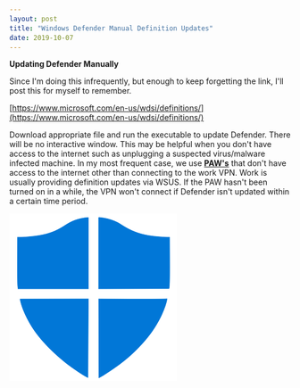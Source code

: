 ```yaml
---
layout: post
title: "Windows Defender Manual Definition Updates"
date: 2019-10-07
---
```


**Updating Defender Manually**

Since I'm doing this infrequently, but enough to keep forgetting the link, I'll post this for myself to remember.

[https://www.microsoft.com/en-us/wdsi/definitions/](https://www.microsoft.com/en-us/wdsi/definitions/)

Download appropriate file and run the executable to update Defender.  There will be no interactive window.  This may be helpful when you don't have access to the internet such as unplugging a suspected virus/malware infected machine.  In my most frequent case, we use [**PAW's**](https://docs.microsoft.com/en-us/windows-server/identity/securing-privileged-access/privileged-access-workstations/) that don't have access to the internet other than connecting to the work VPN.  Work is usually providing definition updates via WSUS.  If the PAW hasn't been turned on in a while, the VPN won't connect if Defender isn't updated within a certain time period.

![Alt Defender](https://raw.githubusercontent.com/soccershoe/JustAnotherAdmin/master/images/Windows-Defender.png)